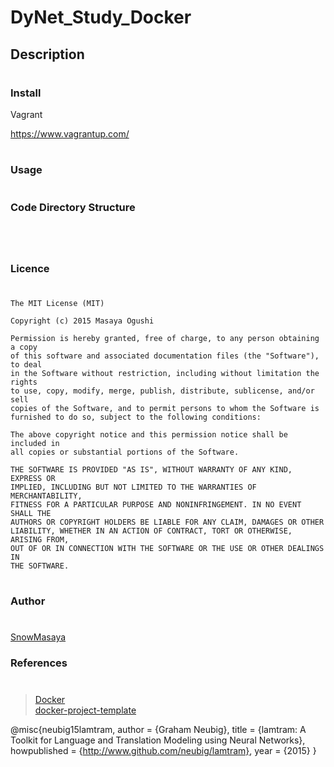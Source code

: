 DyNet_Study_Docker
====


## Description

#
### Install

Vagrant

https://www.vagrantup.com/

#
### Usage
#


#
### Code Directory Structure
#
```
```
#
### Licence
#
```
The MIT License (MIT)

Copyright (c) 2015 Masaya Ogushi

Permission is hereby granted, free of charge, to any person obtaining a copy
of this software and associated documentation files (the "Software"), to deal
in the Software without restriction, including without limitation the rights
to use, copy, modify, merge, publish, distribute, sublicense, and/or sell
copies of the Software, and to permit persons to whom the Software is
furnished to do so, subject to the following conditions:

The above copyright notice and this permission notice shall be included in
all copies or substantial portions of the Software.

THE SOFTWARE IS PROVIDED "AS IS", WITHOUT WARRANTY OF ANY KIND, EXPRESS OR
IMPLIED, INCLUDING BUT NOT LIMITED TO THE WARRANTIES OF MERCHANTABILITY,
FITNESS FOR A PARTICULAR PURPOSE AND NONINFRINGEMENT. IN NO EVENT SHALL THE
AUTHORS OR COPYRIGHT HOLDERS BE LIABLE FOR ANY CLAIM, DAMAGES OR OTHER
LIABILITY, WHETHER IN AN ACTION OF CONTRACT, TORT OR OTHERWISE, ARISING FROM,
OUT OF OR IN CONNECTION WITH THE SOFTWARE OR THE USE OR OTHER DEALINGS IN
THE SOFTWARE.
```
#
### Author
#
[SnowMasaya](https://github.com/SnowMasaya)
### References
#
>[Docker](https://www.docker.com/)<br>
>[docker-project-template](https://github.com/ahawkins/docker-project-template)<br>
>[](https://github.com/neubig/lamtram)

@misc{neubig15lamtram,
    author = {Graham Neubig},
    title = {lamtram: A Toolkit for Language and Translation Modeling using Neural Networks},
    howpublished = {http://www.github.com/neubig/lamtram},
    year = {2015}
}

